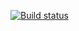 [![Build status](https://ci.appveyor.com/api/projects/status/vkent8w66l1fbdlq?svg=true)](https://ci.appveyor.com/project/dousmartin/seleniums)